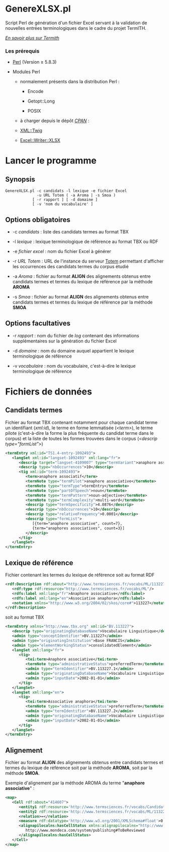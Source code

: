 GenereXLSX.pl
=============

Script Perl de génération d'un fichier Excel servant à la validation de nouvelles entrées terminologiques dans le cadre du projet TermITH. 

*[En savoir plus sur Termith](http://www.atilf.fr/ressources/termith/)*

### Les prérequis

- [Perl](https://www.perl.org/) (Version ≥ 5.8.3)

- Modules Perl

  - normalement présents dans la distribution Perl :
  
    - Encode
    
    - Getopt::Long
    
    - POSIX
    
  -  à charger depuis le dépôt *[CPAN](http://www.cpan.org/modules/index.html)* :
  
    - [XML::Twig](http://xmltwig.org/xmltwig/)
    
    - [Excel::Writer::XLSX](http://search.cpan.org/~jmcnamara/Excel-Writer-XLSX/)

# Lancer le programme

## Synopsis

```
GenereXLSX.pl -c candidats -l lexique -e fichier Excel
              -u URL Totem ( -a Aroma | -s Smoa )
            [ -r rapport ] [ -d domaine ]
            [ -v 'nom du vocabulaire' ]
```

## Options obligatoires

  - \-c *candidats*     : liste des candidats termes au format TBX
  
  - \-l *lexique*       : lexique terminologique de référence au format TBX ou RDF
  
  - \-e *fichier excel* : nom du fichier Excel à générer
  
  - \-r *URL Totem*     : URL de l'instance du serveur [Totem](https://github.com/termith-anr/totem) permettant d'afficher les occurrences des candidats termes du corpus étudié
  
  - \-a *Aroma*         : fichier au format **ALIGN** des alignements obtenus entre candidats termes et termes du lexique de référence par la méthode **AROMA**
  
  - \-s *Smoa*          : fichier au format **ALIGN** des alignements obtenus entre candidats termes et termes du lexique de référence par la méthode **SMOA**
  
## Options facultatives

  - \-r *rapport*       : nom du fichier de *log* contenant des informations supplémentaires sur la génération du fichier Excel
  
  - \-d *domaine*       : nom du domaine auquel appartient le lexique terminologique de référence
  
  - \-v *vocabulaire*   : nom du vocabulaire, c'est-à-dire le lexique terminologique de référence

# Fichiers de données

## Candidats termes

Fichier au format TBX contenant notamment pour chaque candidat terme un identifiant (*xml:id*), le terme en forme lemmatisée (*\<term\>*), le terme pilote (c'est-à-dire la forme la plus fréquente du candidat terme dans le corpus) et la liste de toutes les formes trouvées dans le corpus (*\<descrip type="formList"\>*)

```xml
<termEntry xml:id="TS1.4-entry-1092493">
   <langSet xml:id="langset-1092493" xml:lang="fr">
      <descrip target="langset-4109007" type="termVariant">anaphore associatif de type</descrip>
      <descrip type="nbOccurrences">10</descrip>
      <tig xml:id="term-1092493">
         <term>anaphore associatif</term>
         <termNote type="termPilot">anaphore associative</termNote>
         <termNote type="termType">termEntry</termNote>
         <termNote type="partOfSpeech">noun</termNote>
         <termNote type="termPattern">noun-adjective</termNote>
         <termNote type="termComplexity">multi-word</termNote>
         <descrip type="termSpecificity">4.0876</descrip>
         <descrip type="nbOccurrences">10</descrip>
         <descrip type="relativeFrequency">0.0001</descrip>
         <descrip type="formList">
            [{term="anaphore associative", count=7}, 
            {term="anaphores associatives", count=3}]
         </descrip>
      </tig>
   </langSet>
</termEntry>
```

## Lexique de référence

Fichier contenant les termes du lexique de référence soit au format RDF 

```xml
<rdf:Description rdf:about="http://www.termsciences.fr/vocabs/ML/113227">
   <rdf:type rdf:resource="http://www.termsciences.fr/vocabs/ML"/>
   <rdfs:label xml:lang="fr">Anaphore associative</rdfs:label>
   <rdfs:label xml:lang="en">Associative anaphora</rdfs:label>
   <notation xmlns="http://www.w3.org/2004/02/skos/core#">113227</notation>
</rdf:Description>
```

soit au format TBX

```xml
<termEntry xmlns="http://www.tbx.org" xml:id="BV.113227">
   <descrip type="originatingDatabaseName">Vocabulaire Linguistique</descrip>
   <admin type="conceptIdentifier">BV.113227</admin>
   <admin type="originatingInstitution">Base FRANCIS</admin>
   <admin type="elementWorkingStatus">consolidatedElement</admin>
   <langSet xml:lang="fr">
      <tig>
         <tei:term>Anaphore associative</tei:term>
         <termNote type="administrativeStatus">preferredTerm</termNote>
         <admin type="termIdentifier">BV.113227.1</admin>
         <admin type="originatingDatabaseName">Vocabulaire Linguistique</admin>
         <admin type="inputDate">2002-01-01</admin>
      </tig>
   </langSet>
   <langSet xml:lang="en">
      <tig>
         <tei:term>Associative anaphora</tei:term>
         <termNote type="administrativeStatus">preferredTerm</termNote>
         <admin type="termIdentifier">BV.113227.2</admin>
         <admin type="originatingDatabaseName">Vocabulaire Linguistique</admin>
         <admin type="inputDate">2002-01-01</admin>
      </tig>
   </langSet>
</termEntry>
```

## Alignement

Fichier au format **ALIGN** des alignements obtenus entre candidats termes et termes du lexique de référence soit par la méthode **AROMA**, soit par la méthode **SMOA**. 

Exemple d'alignement par la méthode AROMA du terme "**anaphore associative**" :

```xml
<map>
   <Cell rdf:about="414607">
      <entity1 rdf:resource='http://www.termsciences.fr/vocabs/CandidatsLinguistique/entry-1092493'/>
      <entity2 rdf:resource='http://www.termsciences.fr/vocabs/ML/113227'/>
      <relation>=</relation>
      <measure rdf:datatype='http://www.w3.org/2001/XMLSchema#float'>0.9277312808321435</measure>
      <alignapilocalns:hasCellStatus xmlns:alignapilocalns="http://www.mondeca.com/system/publishing#">
         http://www.mondeca.com/system/publishing#ToBeReviewed
      </alignapilocalns:hasCellStatus>
   </Cell>
</map>
```


